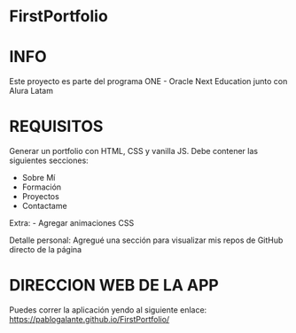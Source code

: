 # FirstPortfolio

INFO
=====
Este proyecto es parte del programa ONE - Oracle Next Education junto con Alura Latam

REQUISITOS
==========
Generar un portfolio con HTML, CSS y vanilla JS.
Debe contener las siguientes secciones:
- Sobre Mí
- Formación
- Proyectos
- Contactame

Extra: - Agregar animaciones CSS

Detalle personal: Agregué una sección para visualizar mis repos de GitHub directo de la página

DIRECCION WEB DE LA APP
========================
Puedes correr la aplicación yendo al siguiente enlace: https://pablogalante.github.io/FirstPortfolio/
